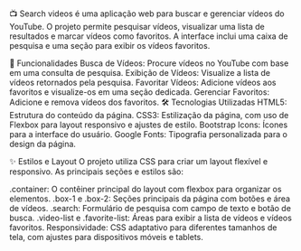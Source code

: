 📺
Search videos é uma aplicação web para buscar e gerenciar vídeos do YouTube. O projeto permite pesquisar vídeos, visualizar uma lista de resultados e marcar vídeos como favoritos. A interface inclui uma caixa de pesquisa e uma seção para exibir os vídeos favoritos.

🚀 Funcionalidades
Busca de Vídeos: Procure vídeos no YouTube com base em uma consulta de pesquisa.
Exibição de Vídeos: Visualize a lista de vídeos retornados pela pesquisa.
Favoritar Vídeos: Adicione vídeos aos favoritos e visualize-os em uma seção dedicada.
Gerenciar Favoritos: Adicione e remova vídeos dos favoritos.
🛠 Tecnologias Utilizadas
HTML5: Estrutura do conteúdo da página.
CSS3: Estilização da página, com uso de Flexbox para layout responsivo e ajustes de estilo.
Bootstrap Icons: Ícones para a interface do usuário.
Google Fonts: Tipografia personalizada para o design da página.

✨ Estilos e Layout
O projeto utiliza CSS para criar um layout flexível e responsivo. As principais seções e estilos são:

.container: O contêiner principal do layout com flexbox para organizar os elementos.
.box-1 e .box-2: Seções principais da página com botões e área de vídeos.
.search: Formulário de pesquisa com campo de texto e botão de busca.
.video-list e .favorite-list: Áreas para exibir a lista de vídeos e vídeos favoritos.
Responsividade: CSS adaptativo para diferentes tamanhos de tela, com ajustes para dispositivos móveis e tablets.

